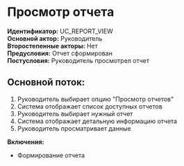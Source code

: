# Просмотр отчета

**Идентификатор:** UC_REPORT_VIEW  
**Основной актор:** Руководитель  
**Второстепенные акторы:** Нет  
**Предусловия:** Отчет сформирован  
**Постусловия:** Руководитель просмотрел отчет

## Основной поток:
1. Руководитель выбирает опцию "Просмотр отчетов"
2. Система отображает список доступных отчетов
3. Руководитель выбирает нужный отчет
4. Система отображает детальную информацию отчета
5. Руководитель просматривает данные

**Включения:**
- Формирование отчета